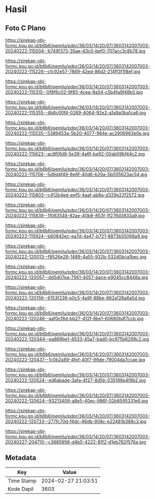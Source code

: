 # Hasil

## Foto C Plano

https://sirekap-obj-formc.kpu.go.id/b6b6/pemilu/pdpr/36/03/14/20/07/3603142007003-20240222-115004--b749f373-35ae-43c0-bef0-707acc3c8b78.jpg

https://sirekap-obj-formc.kpu.go.id/b6b6/pemilu/pdpr/36/03/14/20/07/3603142007003-20240222-115226--cfc92e57-7869-42ed-86d2-214ff3f1f8ef.jpg

https://sirekap-obj-formc.kpu.go.id/b6b6/pemilu/pdpr/36/03/14/20/07/3603142007003-20240222-115315--0f8f6c02-9f85-4cea-9a54-c5b4fa9f48b0.jpg

https://sirekap-obj-formc.kpu.go.id/b6b6/pemilu/pdpr/36/03/14/20/07/3603142007003-20240222-115355--4b8c00f4-0269-4064-92e2-a1a9a0ba1ca6.jpg

https://sirekap-obj-formc.kpu.go.id/b6b6/pemilu/pdpr/36/03/14/20/07/3603142007003-20240222-115535--5389453a-5b20-4077-984e-ac2906963e0e.jpg

https://sirekap-obj-formc.kpu.go.id/b6b6/pemilu/pdpr/36/03/14/20/07/3603142007003-20240222-115623--ac8f0fd8-5e39-4a6f-be92-00ab09bf44c2.jpg

https://sirekap-obj-formc.kpu.go.id/b6b6/pemilu/pdpr/36/03/14/20/07/3603142007003-20240222-115706--5d9d4f49-8e6f-40d6-b29a-5b005623ac54.jpg

https://sirekap-obj-formc.kpu.go.id/b6b6/pemilu/pdpr/36/03/14/20/07/3603142007003-20240222-115803--c412b4ed-eef5-4aaf-ab8a-d329e22f2572.jpg

https://sirekap-obj-formc.kpu.go.id/b6b6/pemilu/pdpr/36/03/14/20/07/3603142007003-20240222-115839--1f063548-82ae-40b8-853f-1f276d3833a9.jpg

https://sirekap-obj-formc.kpu.go.id/b6b6/pemilu/pdpr/36/03/14/20/07/3603142007003-20240222-115924--b60842ec-ea7d-4a47-b721-8873b55068a9.jpg

https://sirekap-obj-formc.kpu.go.id/b6b6/pemilu/pdpr/36/03/14/20/07/3603142007003-20240222-120013--f9526e28-1489-4a55-932b-532d0bca1bec.jpg

https://sirekap-obj-formc.kpu.go.id/b6b6/pemilu/pdpr/36/03/14/20/07/3603142007003-20240222-120057--dd5d07ea-7561-4057-bace-e9045cc8448a.jpg

https://sirekap-obj-formc.kpu.go.id/b6b6/pemilu/pdpr/36/03/14/20/07/3603142007003-20240222-120156--6153f236-e0c5-4a9f-88be-862a128a6a5d.jpg

https://sirekap-obj-formc.kpu.go.id/b6b6/pemilu/pdpr/36/03/14/20/07/3603142007003-20240222-120248--aaf0cf8d-bb27-412f-8be1-60680bdf7ccb.jpg

https://sirekap-obj-formc.kpu.go.id/b6b6/pemilu/pdpr/36/03/14/20/07/3603142007003-20240222-120344--ea869be1-4533-45a7-bad0-bc975b6299c2.jpg

https://sirekap-obj-formc.kpu.go.id/b6b6/pemilu/pdpr/36/03/14/20/07/3603142007003-20240222-120437--1c0b2a89-4fef-40f7-99de-79004da7ccae.jpg

https://sirekap-obj-formc.kpu.go.id/b6b6/pemilu/pdpr/36/03/14/20/07/3603142007003-20240222-120524--ed6abade-3afa-4f27-8d5b-035198e4f8b2.jpg

https://sirekap-obj-formc.kpu.go.id/b6b6/pemilu/pdpr/36/03/14/20/07/3603142007003-20240222-120624--93213409-a8e5-40ec-986f-02b8595331e6.jpg

https://sirekap-obj-formc.kpu.go.id/b6b6/pemilu/pdpr/36/03/14/20/07/3603142007003-20240222-120733--277fc70d-f4dc-46db-908c-e22481b388c3.jpg

https://sirekap-obj-formc.kpu.go.id/b6b6/pemilu/pdpr/36/03/14/20/07/3603142007003-20240227-204710--c3685956-d4b5-4222-81f2-d1eb762f576a.jpg


## Metadata

| Key        | Value               |
| ---------- | ------------------- |
| Time Stamp | 2024-02-27 21:03:51 |
| Kode Dapil | 3603                |



